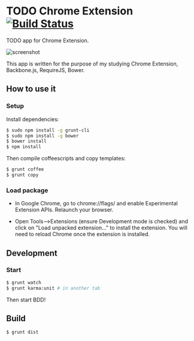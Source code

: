 # TODO Chrome Extension [![Build Status](https://travis-ci.org/p-baleine/todo-extension.png?branch=master)](https://travis-ci.org/p-baleine/todo-extension)

TODO app for Chrome Extension.

![screenshot](https://raw.github.com/p-baleine/todo-extension/master/screenshot.png)

This app is written for the purpose of my studying
Chrome Extension, Backbone.js, RequireJS, Bower.

## How to use it

### Setup

Install dependencies:

```bash
$ sudo npm install -g grunt-cli
$ sudo npm install -g bower
$ bower install
$ npm install
```

Then compile coffeescripts and copy templates:

```bash
$ grunt coffee
$ grunt copy
```

### Load package

* In Google Chrome, go to chrome://flags/ and enable Experimental Extension APIs. Relaunch your browser.

* Open Tools-->Extensions (ensure Development mode is checked) and click on "Load unpacked extension..." to install the extension. You will need to reload Chrome once the extension is installed.

## Development

### Start

```bash
$ grunt watch
$ grunt karma:unit # in another tab
```

Then start BDD!

## Build

```bash
$ grunt dist
```
